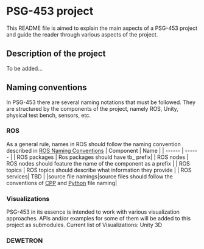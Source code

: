 # PSG-453 project 

This README file is aimed to explain the main aspects of a PSG-453 project and guide the reader through various aspects of the project.

## Description of the project

To be added...

## Naming conventions
In PSG-453 there are several naming notations that must be followed. They are structured by the components of the project, namely ROS, Unity, physical test bench, sensors, etc.
### ROS
As a general rule, names in ROS should follow the naming convention described in [ROS Naming Conventions](http://wiki.ros.org/ROS/Patterns/Conventions)
| Component | Name |
| ------ | ------ | 
| ROS packages | Ros packages should have tb_ prefix|
| ROS nodes | ROS nodes should feature the name of the component as a prefix |
| ROS topics | ROS topics should describe what information they provide  |
| ROS services| TBD |
|source file namings|source files should follow the conventions of [CPP](http://manual.gromacs.org/documentation/5.1-current/dev-manual/naming.html) and [Python](https://visualgit.readthedocs.io/en/latest/pages/naming_convention.html) file naming|

### Visualizations
PSG-453 in its essence is intended to work with various visualization approaches. APIs and/or examples for some of them will be added to this project as submodules. Current list of Visualizations:
Unity 3D
### DEWETRON
